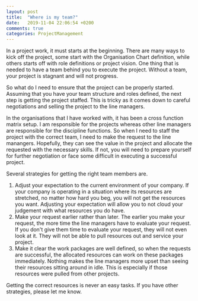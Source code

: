 ```yaml
---
layout: post
title:  "Where is my team?"
date:   2019-11-04 22:06:54 +0200
comments: true
categories: ProjectManagement
---
```


In a project work, it must starts at the beginning. There are many ways to kick off the project, some start with the Organisation Chart definition, while others starts off with role definitions or project vision. One thing that is needed to have a team behind you to execute the project. Without a team, your project is stagnant and will not progress.

So what do I need to ensure that the project can be properly started. Assuming that you have your team structure and roles defined, the next step is getting the project staffed. This is tricky as it comes down to careful negotiations and selling the project to the line managers.

In the organisations that I have worked with, it has been a cross function matrix setup. I am responsible for the projects whereas other line managers are responsible for the discipline functions. So when I need to staff the project with the correct team, I need to make the request to the line manangers. Hopefully, they can see the value in the project and allocate the requested with the necessary skills. If not, you will need to prepare yourself for further negotiation or face some difficult in executing a successful project.

Several strategies for getting the right team members are.

1. Adjust your expectation to the current environment of your company. If your company is operating in a situation where its resources are stretched, no matter how hard you beg, you will not get the resources you want. Adjusting your expectation will allow you to not cloud your judgement with what resources you do have.
1. Make your request earlier rather than later. The earlier you make your request, the more time the line managers have to evaluate your request. If you don't give them time to evaluate your request, they will not even look at it. They will not be able to pull resources out and service your project.
1. Make it clear the work packages are well defined, so when the requests are successful, the allocated resources can work on these packages immediately. Nothing makes the line managers more upset than seeing their resources sitting around in idle. This is especially if those resources were pulled from other projects.


Getting the correct resources is never an easy tasks. If you have other strategies, please let me know.
